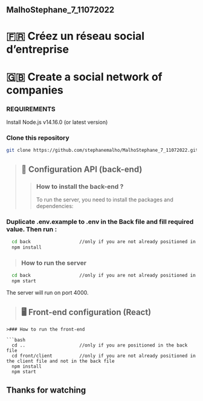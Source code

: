 ## MalhoStephane_7_11072022

# 🇫🇷 Créez un réseau social d’entreprise
# 🇬🇧 Create a social network of companies

### REQUIREMENTS

Install Node.js v14.16.0 (or latest version)

### Clone this repository

```bash
git clone https://github.com/stephanemalho/MalhoStephane_7_11072022.git
```
>## 📡 Configuration API (back-end)
>>### How to install the back-end ?
>>To run the server, you need to install the packages and dependencies:
### Duplicate .env.example to .env in the Back file and fill required value. Then run :

```bash
  cd back                  //only if you are not already positioned in the back named file
  npm install
```

>### How to run the server

```bash
  cd back                  //only if you are not already positioned in the back named file
  npm start
```
The server will run on port 4000.


>## 🖥 Front-end configuration (React) 
```
>### How to run the front-end

```bash
  cd ..                    //only if you are positioned in the back file
  cd front/client          //only if you are not already positioned in the client file and not in the back file
  npm install
  npm start
```


## Thanks for watching
